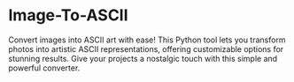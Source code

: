 # Image-To-ASCII
Convert images into ASCII art with ease! This Python tool lets you transform photos into artistic ASCII representations, offering customizable options for stunning results. Give your projects a nostalgic touch with this simple and powerful converter.
